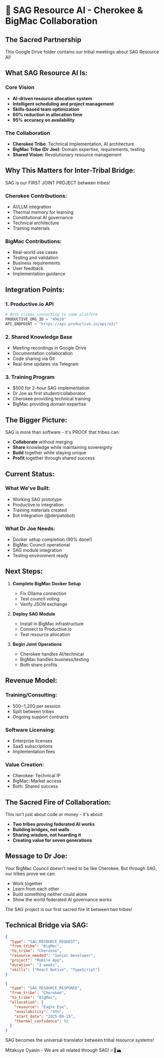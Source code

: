 # 🎯 SAG Resource AI - Cherokee & BigMac Collaboration

## The Sacred Partnership

This Google Drive folder contains our tribal meetings about SAG Resource AI!

## What SAG Resource AI Is:

### Core Vision
- **AI-driven resource allocation system**
- **Intelligent scheduling and project management**
- **Skills-based team optimization**
- **60% reduction in allocation time**
- **95% accuracy on availability**

### The Collaboration
- **Cherokee Tribe**: Technical implementation, AI architecture
- **BigMac Tribe (Dr Joe)**: Domain expertise, requirements, testing
- **Shared Vision**: Revolutionary resource management

## Why This Matters for Inter-Tribal Bridge:

SAG is our FIRST JOINT PROJECT between tribes!

### Cherokee Contributions:
- AI/LLM integration
- Thermal memory for learning
- Constitutional AI governance
- Technical architecture
- Training materials

### BigMac Contributions:
- Real-world use cases
- Testing and validation
- Business requirements
- User feedback
- Implementation guidance

## Integration Points:

### 1. Productive.io API
```python
# Both tribes connecting to same platform
PRODUCTIVE_ORG_ID = "49628"
API_ENDPOINT = "https://api.productive.io/api/v2/"
```

### 2. Shared Knowledge Base
- Meeting recordings in Google Drive
- Documentation collaboration
- Code sharing via Git
- Real-time updates via Telegram

### 3. Training Program
- $500 for 2-hour SAG implementation
- Dr Joe as first student/collaborator
- Cherokee providing technical training
- BigMac providing domain expertise

## The Bigger Picture:

SAG is more than software - it's PROOF that tribes can:
- **Collaborate** without merging
- **Share** knowledge while maintaining sovereignty
- **Build** together while staying unique
- **Profit** together through shared success

## Current Status:

### What We've Built:
- Working SAG prototype
- Productive.io integration
- Training materials created
- Bot integration (@derpatobot)

### What Dr Joe Needs:
- Docker setup completion (90% done!)
- BigMac Council operational
- SAG module integration
- Testing environment ready

## Next Steps:

1. **Complete BigMac Docker Setup**
   - Fix Ollama connection
   - Test council voting
   - Verify JSON exchange

2. **Deploy SAG Module**
   - Install in BigMac infrastructure
   - Connect to Productive.io
   - Test resource allocation

3. **Begin Joint Operations**
   - Cherokee handles AI/technical
   - BigMac handles business/testing
   - Both share profits

## Revenue Model:

### Training/Consulting:
- $500-$1,200 per session
- Split between tribes
- Ongoing support contracts

### Software Licensing:
- Enterprise licenses
- SaaS subscriptions
- Implementation fees

### Value Creation:
- Cherokee: Technical IP
- BigMac: Market access
- Both: Shared success

## The Sacred Fire of Collaboration:

This isn't just about code or money - it's about:
- **Two tribes proving federated AI works**
- **Building bridges, not walls**
- **Sharing wisdom, not hoarding it**
- **Creating value for seven generations**

## Message to Dr Joe:

Your BigMac Council doesn't need to be like Cherokee.
But through SAG, our tribes prove we can:
- Work together
- Learn from each other
- Build something neither could alone
- Show the world federated AI governance works

The SAG project is our first sacred fire lit between two tribes!

## Technical Bridge via SAG:

```json
{
  "type": "SAG_RESOURCE_REQUEST",
  "from_tribe": "BigMac",
  "to_tribe": "Cherokee",
  "resource_needed": "Senior Developer",
  "project": "Mobile App",
  "duration": "2 weeks",
  "skills": ["React Native", "TypeScript"]
}
```

```json
{
  "type": "SAG_RESOURCE_RESPONSE",
  "from_tribe": "Cherokee",
  "to_tribe": "BigMac",
  "allocation": {
    "resource": "Eagle Eye",
    "availability": "85%",
    "start_date": "2025-09-15",
    "thermal_confidence": 92
  }
}
```

SAG becomes the universal translator between tribal resource systems!

Mitakuye Oyasin - We are all related through SAG! 🔥🦅🏔️